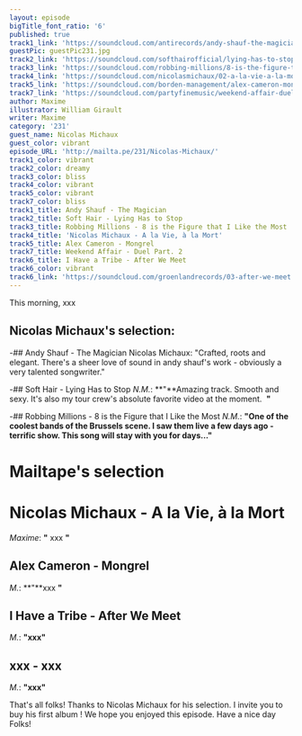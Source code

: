 ```yaml
---
layout: episode
bigTitle_font_ratio: '6'
published: true
track1_link: 'https://soundcloud.com/antirecords/andy-shauf-the-magician'
guestPic: guestPic231.jpg
track2_link: 'https://soundcloud.com/softhairofficial/lying-has-to-stop-single'
track3_link: 'https://soundcloud.com/robbing-millions/8-is-the-figure-that-i-like-the-most'
track4_link: 'https://soundcloud.com/nicolasmichaux/02-a-la-vie-a-la-mort'
track5_link: 'https://soundcloud.com/borden-management/alex-cameron-mongrel'
track7_link: 'https://soundcloud.com/partyfinemusic/weekend-affair-duel-part-2'
author: Maxime
illustrator: William Girault
writer: Maxime
category: '231'
guest_name: Nicolas Michaux
guest_color: vibrant
episode_URL: 'http://mailta.pe/231/Nicolas-Michaux/'
track1_color: vibrant
track2_color: dreamy
track3_color: bliss
track4_color: vibrant
track5_color: vibrant
track7_color: bliss
track1_title: Andy Shauf - The Magician
track2_title: Soft Hair - Lying Has to Stop
track3_title: Robbing Millions - 8 is the Figure that I Like the Most
track4_title: 'Nicolas Michaux - A la Vie, à la Mort'
track5_title: Alex Cameron - Mongrel
track7_title: Weekend Affair - Duel Part. 2
track6_title: I Have a Tribe - After We Meet
track6_color: vibrant
track6_link: 'https://soundcloud.com/groenlandrecords/03-after-we-meet'
---
```

<p id="introduction">This morning, xxx  </p>
 
## Nicolas Michaux's selection:

-## Andy Shauf - The Magician
Nicolas Michaux: "Crafted, roots and elegant. There's a sheer love of sound in andy shauf's work - obviously a very talented songwriter."

-## Soft Hair - Lying Has to Stop
_N.M._: **"**Amazing track. Smooth and sexy. It's also my tour crew's absolute favorite video at the moment.  **"**

-## Robbing Millions - 8 is the Figure that I Like the Most
_N.M._: **"**One of the coolest bands of the Brussels scene. I saw them live a few days ago - terrific show. This song will stay with you for days...**"**

# Mailtape's selection

# Nicolas Michaux - A la Vie, à la Mort
_Maxime_: **"** xxx **"**

## Alex Cameron - Mongrel
_M._: **"**xxx **"**

## I Have a Tribe - After We Meet
_M._: **"**xxx**"**

## xxx - xxx
_M._: **"**xxx**"**

<p id="outroduction">That's all folks! Thanks to Nicolas Michaux for his selection. I invite you to buy his first album ! We hope you enjoyed this episode. Have a nice day Folks!</p>